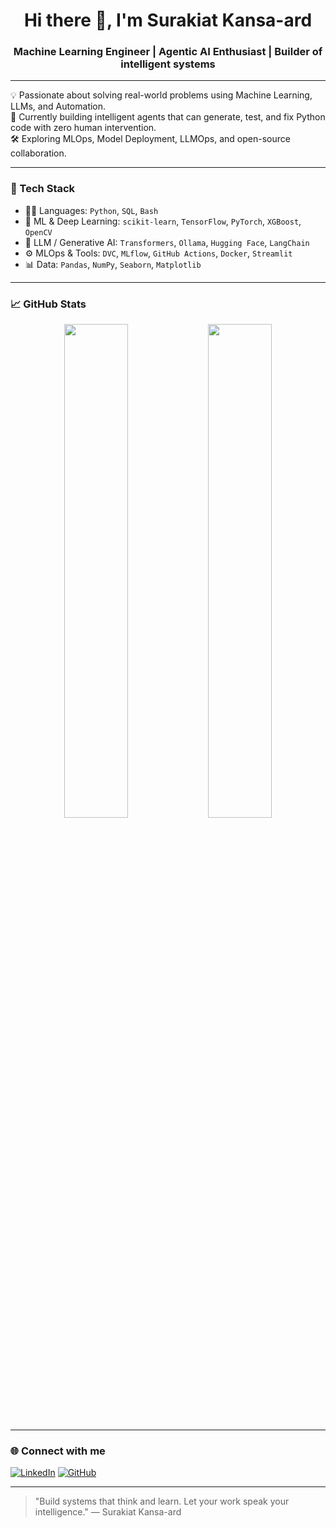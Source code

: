 <h1 align="center">Hi there 👋, I'm Surakiat Kansa-ard</h1>
<h3 align="center">Machine Learning Engineer | Agentic AI Enthusiast | Builder of intelligent systems</h3>

---

💡 Passionate about solving real-world problems using Machine Learning, LLMs, and Automation.  
🚀 Currently building intelligent agents that can generate, test, and fix Python code with zero human intervention.  
🛠️ Exploring MLOps, Model Deployment, LLMOps, and open-source collaboration.

---

### 🔧 Tech Stack

- 👨‍💻 Languages: `Python`, `SQL`, `Bash`
- 🧠 ML & Deep Learning: `scikit-learn`, `TensorFlow`, `PyTorch`, `XGBoost`, `OpenCV`
- 🤖 LLM / Generative AI: `Transformers`, `Ollama`, `Hugging Face`, `LangChain`
- ⚙️ MLOps & Tools: `DVC`, `MLflow`, `GitHub Actions`, `Docker`, `Streamlit`
- 📊 Data: `Pandas`, `NumPy`, `Seaborn`, `Matplotlib`

---

### 📈 GitHub Stats

<p align="center">
  <img src="https://github-readme-stats.vercel.app/api?username=SurakiatP&show_icons=true&theme=github_dark" width="45%"/>
  <img src="https://github-readme-streak-stats.herokuapp.com/?user=SurakiatP&theme=github-dark-blue" width="45%"/>
</p>

---

### 🌐 Connect with me

[![LinkedIn](https://img.shields.io/badge/LinkedIn-blue?style=flat&logo=linkedin&labelColor=blue)](https://www.linkedin.com/in/surakiat-kansa-ard-171942351/)
[![GitHub](https://img.shields.io/badge/GitHub-000?style=flat&logo=github&logoColor=white)](https://github.com/SurakiatP)

---

> "Build systems that think and learn. Let your work speak your intelligence." — Surakiat Kansa-ard
